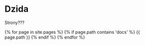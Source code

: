 # Dzida

Strony???

{% for page in site.pages %}
    {% if page.path contains 'docs' %}
        {{ page.path }}
    {% endif %}
{% endfor %}
